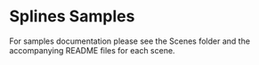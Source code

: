 # Splines Samples

For samples documentation please see the Scenes folder and the accompanying README files for each scene.

